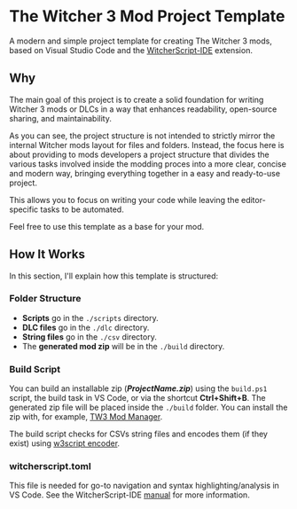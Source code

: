 # The Witcher 3 Mod Project Template

A modern and simple project template for creating The Witcher 3 mods, based on Visual Studio Code and the [WitcherScript-IDE](https://github.com/SpontanCombust/witcherscript-ide) extension.

## Why

The main goal of this project is to create a solid foundation for writing Witcher 3 mods or DLCs in a way that enhances readability, open-source sharing, and maintainability.

As you can see, the project structure is not intended to strictly mirror the internal Witcher mods layout for files and folders. Instead, the focus here is about providing to mods developers a project structure that divides the various tasks involved inside the modding proces into a more clear, concise and modern way, bringing everything together in a easy and ready-to-use project.

This allows you to focus on writing your code while leaving the editor-specific tasks to be automated.

Feel free to use this template as a base for your mod.

## How It Works

In this section, I'll explain how this template is structured:

### Folder Structure

- **Scripts** go in the `./scripts` directory.
- **DLC files** go in the `./dlc` directory.
- **String files** go in the `./csv` directory.
- The **generated mod zip** will be in the `./build` directory.

### Build Script

You can build an installable zip (**_ProjectName.zip_**) using the `build.ps1` script, the build task in VS Code, or via the shortcut **Ctrl+Shift+B**. The generated zip file will be placed inside the `./build` folder. You can install the zip with, for example, [TW3 Mod Manager](https://www.nexusmods.com/witcher3/mods/2678).

The build script checks for CSVs string files and encodes them (if they exist) using [w3script encoder](https://www.nexusmods.com/witcher3/mods/1055/).

### witcherscript.toml

This file is needed for go-to navigation and syntax highlighting/analysis in VS Code. See the WitcherScript-IDE [manual](https://spontancombust.github.io/witcherscript-ide/user-manual/) for more information.
